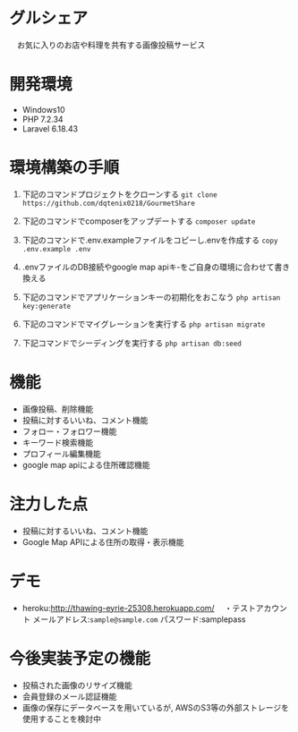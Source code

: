# グルシェア
　お気に入りのお店や料理を共有する画像投稿サービス

# 開発環境
 * Windows10
 * PHP 7.2.34
 * Laravel 6.18.43

 # 環境構築の手順
1. 下記のコマンドプロジェクトをクローンする
  `git clone https://github.com/dqtenix0218/GourmetShare`

2. 下記のコマンドでcomposerをアップデートする
  `composer update`

3. 下記のコマンドで.env.exampleファイルをコピーし.envを作成する
  `copy .env.example .env`

4. .envファイルのDB接続やgoogle map apiキ-をご自身の環境に合わせて書き換える

5. 下記のコマンドでアプリケーションキーの初期化をおこなう
  `php artisan key:generate`

6. 下記のコマンドでマイグレーションを実行する
  `php artisan migrate`

7. 下記コマンドでシーディングを実行する
  `php artisan db:seed`

# 機能
 * 画像投稿、削除機能
 * 投稿に対するいいね、コメント機能
 * フォロー・フォロワー機能
 * キーワード検索機能
 * プロフィール編集機能
 * google map apiによる住所確認機能

# 注力した点
 * 投稿に対するいいね、コメント機能
 * Google Map APIによる住所の取得・表示機能

 # デモ
  * heroku:<http://thawing-eyrie-25308.herokuapp.com/>
 　・テストアカウント
   メールアドレス:`sample@sample.com`
   パスワード:samplepass

 # 今後実装予定の機能
  * 投稿された画像のリサイズ機能
  * 会員登録のメール認証機能
  * 画像の保存にデータベースを用いているが, AWSのS3等の外部ストレージを使用することを検討中
